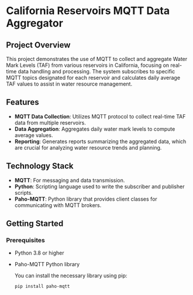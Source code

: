 # California Reservoirs MQTT Data Aggregator

## Project Overview
This project demonstrates the use of MQTT to collect and aggregate Water Mark Levels (TAF) from various reservoirs in California, focusing on real-time data handling and processing. The system subscribes to specific MQTT topics designated for each reservoir and calculates daily average TAF values to assist in water resource management.

## Features
- **MQTT Data Collection**: Utilizes MQTT protocol to collect real-time TAF data from multiple reservoirs.
- **Data Aggregation**: Aggregates daily water mark levels to compute average values.
- **Reporting**: Generates reports summarizing the aggregated data, which are crucial for analyzing water resource trends and planning.

## Technology Stack
- **MQTT**: For messaging and data transmission.
- **Python**: Scripting language used to write the subscriber and publisher scripts.
- **Paho-MQTT**: Python library that provides client classes for communicating with MQTT brokers.

## Getting Started

### Prerequisites
- Python 3.8 or higher
- Paho-MQTT Python library

  You can install the necessary library using pip:
  ```bash
  pip install paho-mqtt

